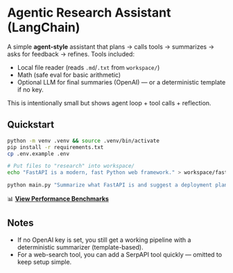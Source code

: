 
# Agentic Research Assistant (LangChain)

A simple **agent-style** assistant that plans → calls tools → summarizes → asks for feedback → refines.
Tools included:
- Local file reader (reads `.md`/`.txt` from `workspace/`)
- Math (safe eval for basic arithmetic)
- Optional LLM for final summaries (OpenAI) — or a deterministic template if no key.

This is intentionally small but shows agent loop + tool calls + reflection.

## Quickstart
```bash
python -m venv .venv && source .venv/bin/activate
pip install -r requirements.txt
cp .env.example .env

# Put files to "research" into workspace/
echo "FastAPI is a modern, fast Python web framework." > workspace/fastapi_notes.txt

python main.py "Summarize what FastAPI is and suggest a deployment plan."
```
📊 **[View Performance Benchmarks](METRICS.md)**


## Notes
- If no OpenAI key is set, you still get a working pipeline with a deterministic summarizer (template-based).
- For a web-search tool, you can add a SerpAPI tool quickly — omitted to keep setup simple.
